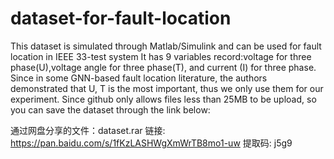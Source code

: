 # dataset-for-fault-location
This dataset is simulated through Matlab/Simulink and can be used for fault location in IEEE 33-test system
It has 9 variables record:voltage for three phase(U),voltage angle for three phase(T), and current (I) for three phase. Since in some GNN-based fault location literature, the authors demonstrated that U, T is the most important, thus we only use them for our experiment. 
Since github only allows files less than 25MB to be upload, so you can save the dataset through the link below:

通过网盘分享的文件：dataset.rar
链接: https://pan.baidu.com/s/1fKzLASHWgXmWrTB8mo1-uw 提取码: j5g9
